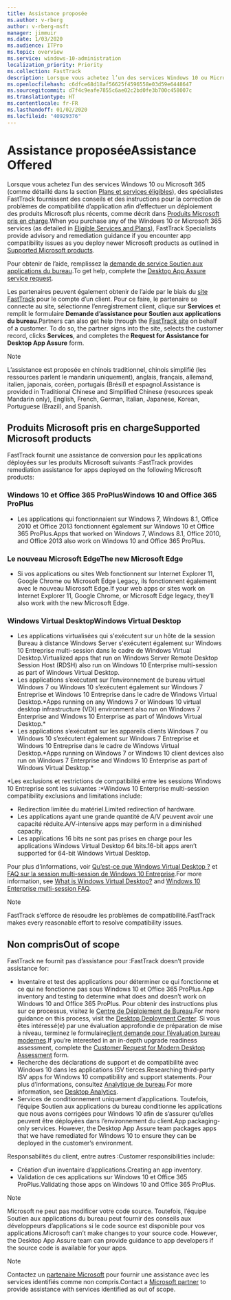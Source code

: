 ```yaml
---
title: Assistance proposée
ms.author: v-rberg
author: v-rberg-msft
manager: jimmuir
ms.date: 1/03/2020
ms.audience: ITPro
ms.topic: overview
ms.service: windows-10-administration
localization_priority: Priority
ms.collection: FastTrack
description: Lorsque vous achetez l’un des services Windows 10 ou Microsoft 365, des spécialistes FastTrack fournissent des conseils et des instructions pour la correction de problèmes afin d’effectuer un déploiement vers Windows 10 et Office 365 ProPlus et de rester à la page sans frais supplémentaires (avec un abonnement éligible).
ms.openlocfilehash: c6dfce68d18af56625f4596558e03d59e6448647
ms.sourcegitcommit: d7f4c9eafe7855c6ae02c2bd0fe3b700c458007c
ms.translationtype: HT
ms.contentlocale: fr-FR
ms.lasthandoff: 01/02/2020
ms.locfileid: "40929376"
---
```

# <a name="assistance-offered"></a><span data-ttu-id="b102b-103">Assistance proposée</span><span class="sxs-lookup"><span data-stu-id="b102b-103">Assistance Offered</span></span>  

<span data-ttu-id="b102b-104">Lorsque vous achetez l’un des services Windows 10 ou Microsoft 365 (comme détaillé dans la section [Plans et services éligibles](M365-eligible-services-and-plans.md)), des spécialistes FastTrack fournissent des conseils et des instructions pour la correction de problèmes de compatibilité d’application afin d’effectuer un déploiement des produits Microsoft plus récents, comme décrit dans [Produits Microsoft pris en charge](#supported-microsoft-products).</span><span class="sxs-lookup"><span data-stu-id="b102b-104">When you purchase any of the Windows 10 or Microsoft 365 services (as detailed in [Eligible Services and Plans](M365-eligible-services-and-plans.md)), FastTrack Specialists provide advisory and remediation guidance if you encounter app compatibility issues as you deploy newer Microsoft products as outlined in [Supported Microsoft products](#supported-microsoft-products).</span></span>

<span data-ttu-id="b102b-105">Pour obtenir de l’aide, remplissez la [demande de service Soutien aux applications du bureau](https://go.microsoft.com/fwlink/?linkid=2022721).</span><span class="sxs-lookup"><span data-stu-id="b102b-105">To get help, complete the [Desktop App Assure service request](https://go.microsoft.com/fwlink/?linkid=2022721).</span></span>

<span data-ttu-id="b102b-p101">Les partenaires peuvent également obtenir de l’aide par le biais du [site FastTrack](https://go.microsoft.com/fwlink/?linkid=780698) pour le compte d’un client. Pour ce faire, le partenaire se connecte au site, sélectionne l’enregistrement client, clique sur **Services** et remplit le formulaire **Demande d’assistance pour Soutien aux applications du bureau**.</span><span class="sxs-lookup"><span data-stu-id="b102b-p101">Partners can also get help through the [FastTrack site](https://go.microsoft.com/fwlink/?linkid=780698) on behalf of a customer. To do so, the partner signs into the site, selects the customer record, clicks **Services**, and completes the **Request for Assistance for Desktop App Assure** form.</span></span>

> [!NOTE]
> <span data-ttu-id="b102b-108">L’assistance est proposée en chinois traditionnel, chinois simplifié (les ressources parlent le mandarin uniquement), anglais, français, allemand, italien, japonais, coréen, portugais (Brésil) et espagnol.</span><span class="sxs-lookup"><span data-stu-id="b102b-108">Assistance is provided in Traditional Chinese and Simplified Chinese (resources speak Mandarin only), English, French, German, Italian, Japanese, Korean, Portuguese (Brazil), and Spanish.</span></span> 

## <a name="supported-microsoft-products"></a><span data-ttu-id="b102b-109">Produits Microsoft pris en charge</span><span class="sxs-lookup"><span data-stu-id="b102b-109">Supported Microsoft products</span></span>

<span data-ttu-id="b102b-110">FastTrack fournit une assistance de conversion pour les applications déployées sur les produits Microsoft suivants :</span><span class="sxs-lookup"><span data-stu-id="b102b-110">FastTrack provides remediation assistance for apps deployed on the following Microsoft products:</span></span>

### <a name="windows-10-and-office-365-proplus"></a><span data-ttu-id="b102b-111">Windows 10 et Office 365 ProPlus</span><span class="sxs-lookup"><span data-stu-id="b102b-111">Windows 10 and Office 365 ProPlus</span></span>

- <span data-ttu-id="b102b-112">Les applications qui fonctionnaient sur Windows 7, Windows 8.1, Office 2010 et Office 2013 fonctionnent également sur Windows 10 et Office 365 ProPlus.</span><span class="sxs-lookup"><span data-stu-id="b102b-112">Apps that worked on Windows 7, Windows 8.1, Office 2010, and Office 2013 also work on Windows 10 and Office 365 ProPlus.</span></span>

### <a name="the-new-microsoft-edge"></a><span data-ttu-id="b102b-113">Le nouveau Microsoft Edge</span><span class="sxs-lookup"><span data-stu-id="b102b-113">The new Microsoft Edge</span></span>

- <span data-ttu-id="b102b-114">Si vos applications ou sites Web fonctionnent sur Internet Explorer 11, Google Chrome ou Microsoft Edge Legacy, ils fonctionnent également avec le nouveau Microsoft Edge.</span><span class="sxs-lookup"><span data-stu-id="b102b-114">If your web apps or sites work on Internet Explorer 11, Google Chrome, or Microsoft Edge legacy, they’ll also work with the new Microsoft Edge.</span></span>

### <a name="windows-virtual-desktop"></a><span data-ttu-id="b102b-115">Windows Virtual Desktop</span><span class="sxs-lookup"><span data-stu-id="b102b-115">Windows Virtual Desktop</span></span>

- <span data-ttu-id="b102b-116">Les applications virtualisées qui s'exécutent sur un hôte de la session Bureau à distance Windows Server s'exécutent également sur Windows 10 Entreprise multi-session dans le cadre de Windows Virtual Desktop.</span><span class="sxs-lookup"><span data-stu-id="b102b-116">Virtualized apps that run on Windows Server Remote Desktop Session Host (RDSH) also run on Windows 10 Enterprise multi-session as part of Windows Virtual Desktop.</span></span>
- <span data-ttu-id="b102b-117">Les applications s’exécutant sur l’environnement de bureau virtuel Windows 7 ou Windows 10 s’exécutent également sur Windows 7 Entreprise et Windows 10 Entreprise dans le cadre de Windows Virtual Desktop.\*</span><span class="sxs-lookup"><span data-stu-id="b102b-117">Apps running on any Windows 7 or Windows 10 virtual desktop infrastructure (VDI) environment also run on Windows 7 Enterprise and Windows 10 Enterprise as part of Windows Virtual Desktop.\*</span></span>
- <span data-ttu-id="b102b-118">Les applications s’exécutant sur les appareils clients Windows 7 ou Windows 10 s’exécutent également sur Windows 7 Entreprise et Windows 10 Entreprise dans le cadre de Windows Virtual Desktop.\*</span><span class="sxs-lookup"><span data-stu-id="b102b-118">Apps running on Windows 7 or Windows 10 client devices also run on Windows 7 Enterprise and Windows 10 Enterprise as part of Windows Virtual Desktop.\*</span></span>

<span data-ttu-id="b102b-119">\*Les exclusions et restrictions de compatibilité entre les sessions Windows 10 Entreprise sont les suivantes :</span><span class="sxs-lookup"><span data-stu-id="b102b-119">\*Windows 10 Enterprise multi-session compatibility exclusions and limitations include:</span></span>
- <span data-ttu-id="b102b-120">Redirection limitée du matériel.</span><span class="sxs-lookup"><span data-stu-id="b102b-120">Limited redirection of hardware.</span></span>
- <span data-ttu-id="b102b-121">Les applications ayant une grande quantité de A/V peuvent avoir une capacité réduite.</span><span class="sxs-lookup"><span data-stu-id="b102b-121">A/V-intensive apps may perform in a diminished capacity.</span></span>
- <span data-ttu-id="b102b-122">Les applications 16 bits ne sont pas prises en charge pour les applications Windows Virtual Desktop 64 bits.</span><span class="sxs-lookup"><span data-stu-id="b102b-122">16-bit apps aren’t supported for 64-bit Windows Virtual Desktop.</span></span>

<span data-ttu-id="b102b-123">Pour plus d’informations, voir [Qu’est-ce que Windows Virtual Desktop ?](https://docs.microsoft.com/azure/virtual-desktop/overview) et [FAQ sur la session multi-session de Windows 10 Entreprise](https://docs.microsoft.com/azure/virtual-desktop/windows-10-multisession-faq).</span><span class="sxs-lookup"><span data-stu-id="b102b-123">For more information, see [What is Windows Virtual Desktop?](https://docs.microsoft.com/azure/virtual-desktop/overview) and [Windows 10 Enterprise multi-session FAQ](https://docs.microsoft.com/azure/virtual-desktop/windows-10-multisession-faq).</span></span>

> [!NOTE]
> <span data-ttu-id="b102b-124">FastTrack s’efforce de résoudre les problèmes de compatibilité.</span><span class="sxs-lookup"><span data-stu-id="b102b-124">FastTrack makes every reasonable effort to resolve compatibility issues.</span></span> 

## <a name="out-of-scope"></a><span data-ttu-id="b102b-125">Non compris</span><span class="sxs-lookup"><span data-stu-id="b102b-125">Out of scope</span></span>

<span data-ttu-id="b102b-126">FastTrack ne fournit pas d’assistance pour :</span><span class="sxs-lookup"><span data-stu-id="b102b-126">FastTrack doesn’t provide assistance for:</span></span>
- <span data-ttu-id="b102b-127">Inventaire et test des applications pour déterminer ce qui fonctionne et ce qui ne fonctionne pas sous Windows 10 et Office 365 ProPlus.</span><span class="sxs-lookup"><span data-stu-id="b102b-127">App inventory and testing to determine what does and doesn’t work on Windows 10 and Office 365 ProPlus.</span></span> <span data-ttu-id="b102b-128">Pour obtenir des instructions plus sur ce processus, visitez le [Centre de Déploiement de Bureau](https://go.microsoft.com/fwlink/?linkid=2080140).</span><span class="sxs-lookup"><span data-stu-id="b102b-128">For more guidance on this process, visit the [Desktop Deployment Center](https://go.microsoft.com/fwlink/?linkid=2080140).</span></span> <span data-ttu-id="b102b-129">Si vous êtes intéressé(e) par une évaluation approfondie de préparation de mise à niveau, terminez le formulaire[client demande pour l’évaluation bureau modernes](https://go.microsoft.com/fwlink/?linkid=2053818).</span><span class="sxs-lookup"><span data-stu-id="b102b-129">If you’re interested in an in-depth upgrade readiness assessment, complete the [Customer Request for Modern Desktop Assessment](https://go.microsoft.com/fwlink/?linkid=2053818) form.</span></span>
- <span data-ttu-id="b102b-130">Recherche des déclarations de support et de compatibilité avec Windows 10 dans les applications ISV tierces.</span><span class="sxs-lookup"><span data-stu-id="b102b-130">Researching third-party ISV apps for Windows 10 compatibility and support statements.</span></span> <span data-ttu-id="b102b-131">Pour plus d’informations, consultez [Analytique de bureau](https://docs.microsoft.com/sccm/desktop-analytics/overview).</span><span class="sxs-lookup"><span data-stu-id="b102b-131">For more information, see [Desktop Analytics](https://docs.microsoft.com/sccm/desktop-analytics/overview).</span></span>
- <span data-ttu-id="b102b-p104">Services de conditionnement uniquement d’applications. Toutefois, l’équipe Soutien aux applications du bureau conditionne les applications que nous avons corrigées pour Windows 10 afin de s’assurer qu’elles peuvent être déployées dans l’environnement du client.</span><span class="sxs-lookup"><span data-stu-id="b102b-p104">App packaging-only services. However, the Desktop App Assure team packages apps that we have remediated for Windows 10 to ensure they can be deployed in the customer’s environment.</span></span>

<span data-ttu-id="b102b-134">Responsabilités du client, entre autres :</span><span class="sxs-lookup"><span data-stu-id="b102b-134">Customer responsibilities include:</span></span>
- <span data-ttu-id="b102b-135">Création d’un inventaire d’applications.</span><span class="sxs-lookup"><span data-stu-id="b102b-135">Creating an app inventory.</span></span>
- <span data-ttu-id="b102b-136">Validation de ces applications sur Windows 10 et Office 365 ProPlus.</span><span class="sxs-lookup"><span data-stu-id="b102b-136">Validating those apps on Windows 10 and Office 365 ProPlus.</span></span>

> [!NOTE]
> <span data-ttu-id="b102b-p105">Microsoft ne peut pas modificer votre code source. Toutefois, l’équipe Soutien aux applications du bureau peut fournir des conseils aux développeurs d’applications si le code source est disponible pour vos applications.</span><span class="sxs-lookup"><span data-stu-id="b102b-p105">Microsoft can’t make changes to your source code. However, the Desktop App Assure team can provide guidance to app developers if the source code is available for your apps.</span></span>

> [!NOTE]
> <span data-ttu-id="b102b-139">Contactez un [partenaire Microsoft](https://go.microsoft.com/fwlink/?linkid=2080150) pour fournir une assistance avec les services identifiés comme non compris.</span><span class="sxs-lookup"><span data-stu-id="b102b-139">Contact a [Microsoft partner](https://go.microsoft.com/fwlink/?linkid=2080150) to provide assistance with services identified as out of scope.</span></span>
